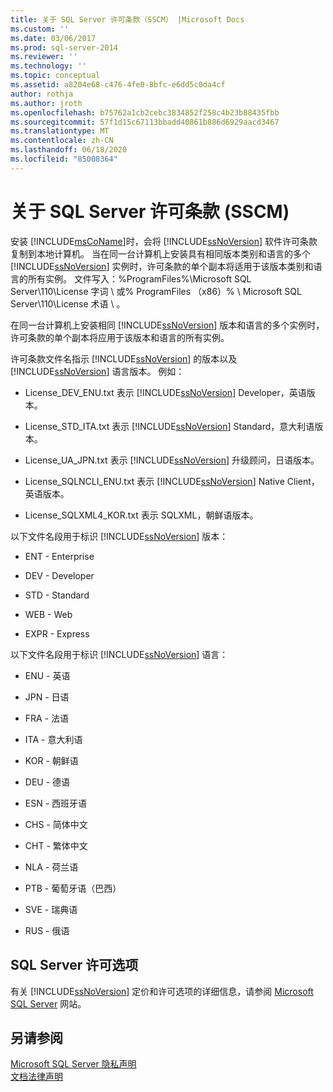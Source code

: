 ```yaml
---
title: 关于 SQL Server 许可条款（SSCM） |Microsoft Docs
ms.custom: ''
ms.date: 03/06/2017
ms.prod: sql-server-2014
ms.reviewer: ''
ms.technology: ''
ms.topic: conceptual
ms.assetid: a8204e68-c476-4fe0-8bfc-e6dd5c0da4cf
author: rothja
ms.author: jroth
ms.openlocfilehash: b75762a1cb2cebc3834852f258c4b23b88435fbb
ms.sourcegitcommit: 57f1d15c67113bbadd40861b886d6929aacd3467
ms.translationtype: MT
ms.contentlocale: zh-CN
ms.lasthandoff: 06/18/2020
ms.locfileid: "85008364"
---
```

# <a name="about-the-sql-server-license-terms-sscm"></a>关于 SQL Server 许可条款 (SSCM)
  安装 [!INCLUDE[msCoName](../../includes/msconame-md.md)]时，会将 [!INCLUDE[ssNoVersion](../../includes/ssnoversion-md.md)] 软件许可条款复制到本地计算机。 当在同一台计算机上安装具有相同版本类别和语言的多个 [!INCLUDE[ssNoVersion](../../includes/ssnoversion-md.md)] 实例时，许可条款的单个副本将适用于该版本类别和语言的所有实例。 文件写入：%ProgramFiles%\Microsoft SQL Server\110\License 字词 \ 或% ProgramFiles （x86）% \ Microsoft SQL Server\110\License 术语 \\ 。  
  
 在同一台计算机上安装相同 [!INCLUDE[ssNoVersion](../../includes/ssnoversion-md.md)] 版本和语言的多个实例时，许可条款的单个副本将应用于该版本和语言的所有实例。  
  
 许可条款文件名指示 [!INCLUDE[ssNoVersion](../../includes/ssnoversion-md.md)] 的版本以及 [!INCLUDE[ssNoVersion](../../includes/ssnoversion-md.md)] 语言版本。 例如：  
  
-   License_DEV_ENU.txt 表示 [!INCLUDE[ssNoVersion](../../includes/ssnoversion-md.md)] Developer，英语版本。  
  
-   License_STD_ITA.txt 表示 [!INCLUDE[ssNoVersion](../../includes/ssnoversion-md.md)] Standard，意大利语版本。  
  
-   License_UA_JPN.txt 表示 [!INCLUDE[ssNoVersion](../../includes/ssnoversion-md.md)] 升级顾问，日语版本。  
  
-   License_SQLNCLI_ENU.txt 表示 [!INCLUDE[ssNoVersion](../../includes/ssnoversion-md.md)] Native Client，英语版本。  
  
-   License_SQLXML4_KOR.txt 表示 SQLXML，朝鲜语版本。  
  
 以下文件名段用于标识 [!INCLUDE[ssNoVersion](../../includes/ssnoversion-md.md)] 版本：  
  
-   ENT - Enterprise  
  
-   DEV - Developer  
  
-   STD - Standard  
  
-   WEB - Web  
  
-   EXPR - Express  
  
 以下文件名段用于标识 [!INCLUDE[ssNoVersion](../../includes/ssnoversion-md.md)] 语言：  
  
-   ENU - 英语  
  
-   JPN - 日语  
  
-   FRA - 法语  
  
-   ITA - 意大利语  
  
-   KOR - 朝鲜语  
  
-   DEU - 德语  
  
-   ESN - 西班牙语  
  
-   CHS - 简体中文  
  
-   CHT - 繁体中文  
  
-   NLA - 荷兰语  
  
-   PTB - 葡萄牙语（巴西）  
  
-   SVE - 瑞典语  
  
-   RUS - 俄语  
  
## <a name="sql-server-licensing-options"></a>SQL Server 许可选项  
 有关 [!INCLUDE[ssNoVersion](../../includes/ssnoversion-md.md)] 定价和许可选项的详细信息，请参阅 [Microsoft SQL Server](https://go.microsoft.com/fwlink/?LinkId=190955) 网站。  
  
## <a name="see-also"></a>另请参阅  
 [Microsoft SQL Server 隐私声明](../../../2014/getting-started/microsoft-sql-server-privacy-statement.md)   
 [文档法律声明](../../../2014/getting-started/legal-notice-for-documentation.md)  
  
  
